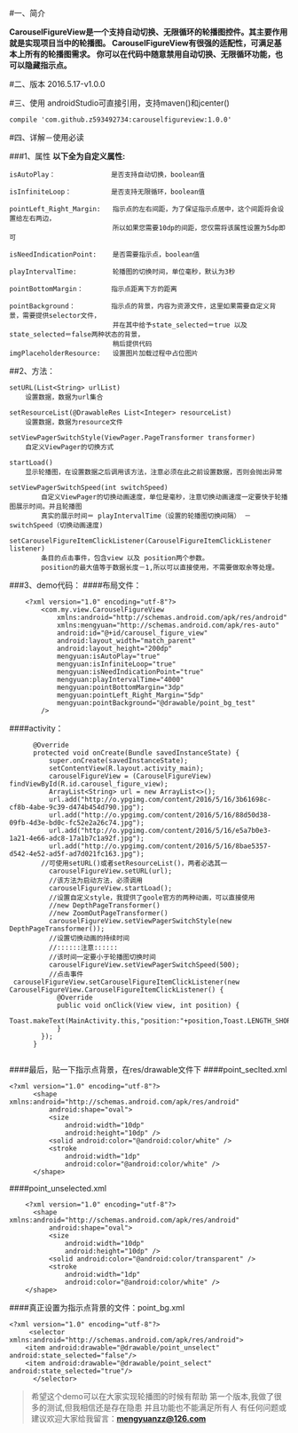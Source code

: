 
#一、简介

**CarouselFigureView是一个支持自动切换、无限循环的轮播图控件。其主要作用就是实现项目当中的轮播图。
    CarouselFigureView有很强的适配性，可满足基本上所有的轮播图需求。
    你可以在代码中随意禁用自动切换、无限循环功能，也可以隐藏指示点。**

#二、版本
    2016.5.17-v1.0.0

    





#三、使用
androidStudio可直接引用，支持maven()和jcenter()

    compile 'com.github.z593492734:carouselfigureview:1.0.0'
#四、详解－使用必读

###1、属性
**以下全为自定义属性:**

    isAutoPlay：              是否支持自动切换，boolean值
    
    isInfiniteLoop：          是否支持无限循环，boolean值  
    
    pointLeft_Right_Margin:   指示点的左右间距，为了保证指示点居中，这个间距将会设置给左右两边，
                              所以如果您需要10dp的间距，您仅需将该属性设置为5dp即可     
                              
    isNeedIndicationPoint:    是否需要指示点，boolean值
    
    playIntervalTime:         轮播图的切换时间，单位毫秒，默认为3秒
    
    pointBottomMargin：       指示点距离下方的距离
    
    pointBackground：         指示点的背景，内容为资源文件，这里如果需要自定义背景，需要提供selector文件，
                              并在其中给予state_selected＝true 以及state_selected＝false两种状态的背景，                 
                              稍后提供代码
    imgPlaceholderResource:   设置图片加载过程中占位图片                  

                              
##2、方法：  

    setURL(List<String> urlList)                
        设置数据，数据为url集合
        
    setResourceList(@DrawableRes List<Integer> resourceList)  
        设置数据，数据为resource文件

    setViewPagerSwitchStyle(ViewPager.PageTransformer transformer) 
        自定义ViewPager的切换方式
        
    startLoad()     
        显示轮播图，在设置数据之后调用该方法，注意必须在此之前设置数据，否则会抛出异常
        
    setViewPagerSwitchSpeed(int switchSpeed)
            自定义ViewPager的切换动画速度，单位是毫秒，注意切换动画速度一定要快于轮播图展示时间。并且轮播图
            真实的展示时间＝ playIntervalTime（设置的轮播图切换间隔） － switchSpeed（切换动画速度)
            
    setCarouselFigureItemClickListener(CarouselFigureItemClickListener listener)
            条目的点击事件，包含view 以及 position两个参数。
            position的最大值等于数据长度－1,所以可以直接使用，不需要做取余等处理。
###3、demo代码：
####布局文件：            
```
    <?xml version="1.0" encoding="utf-8"?>
        <com.my.view.CarouselFigureView
            xmlns:android="http://schemas.android.com/apk/res/android"
            xmlns:mengyuan="http://schemas.android.com/apk/res-auto"
            android:id="@+id/carousel_figure_view"
            android:layout_width="match_parent"
            android:layout_height="200dp"
            mengyuan:isAutoPlay="true"
            mengyuan:isInfiniteLoop="true"
            mengyuan:isNeedIndicationPoint="true"
            mengyuan:playIntervalTime="4000"
            mengyuan:pointBottomMargin="3dp"
            mengyuan:pointLeft_Right_Margin="5dp"
            mengyuan:pointBackground="@drawable/point_bg_test"
        />
```
####activity：
```
      @Override
      protected void onCreate(Bundle savedInstanceState) {
          super.onCreate(savedInstanceState);
          setContentView(R.layout.activity_main);
          carouselFigureView = (CarouselFigureView) findViewById(R.id.carousel_figure_view);
          ArrayList<String> url = new ArrayList<>();
          url.add("http://o.ypgimg.com/content/2016/5/16/3b61698c-cf8b-4abe-9c39-d474b454d790.jpg");
          url.add("http://o.ypgimg.com/content/2016/5/16/88d50d38-09fb-4d3e-bd0c-fc52e2a26c74.jpg");
          url.add("http://o.ypgimg.com/content/2016/5/16/e5a7b0e3-1a21-4e66-adc8-17a1b7c1a92f.jpg");
          url.add("http://o.ypgimg.com/content/2016/5/16/8bae5357-d542-4e52-ad5f-ad7d021fc163.jpg");
        //可使用setURL()或者setResourceList()，两者必选其一
          carouselFigureView.setURL(url);
          //该方法为启动方法，必须调用
          carouselFigureView.startLoad();
          //设置自定义style，我提供了goole官方的两种动画，可以直接使用
          //new DepthPageTransformer() 
          //new ZoomOutPageTransformer()
          carouselFigureView.setViewPagerSwitchStyle(new DepthPageTransformer());
          //设置切换动画的持续时间
          //::::::注意::::::
          //该时间一定要小于轮播图切换时间
          carouselFigureView.setViewPagerSwitchSpeed(500);
          //点击事件
 carouselFigureView.setCarouselFigureItemClickListener(new CarouselFigureView.CarouselFigureItemClickListener() {
            @Override
            public void onClick(View view, int position) {
                Toast.makeText(MainActivity.this,"position:"+position,Toast.LENGTH_SHORT).show();
            }
        });
      }
      
```      
      
####最后，贴一下指示点背景，在res/drawable文件下
####point_seclted.xml
```
<?xml version="1.0" encoding="utf-8"?>
      <shape xmlns:android="http://schemas.android.com/apk/res/android"
          android:shape="oval">
          <size
              android:width="10dp"
              android:height="10dp" />
          <solid android:color="@android:color/white" />
          <stroke
              android:width="1dp"
              android:color="@android:color/white" />
      </shape>
```     
      
####point_unselected.xml
```
    <?xml version="1.0" encoding="utf-8"?>
      <shape xmlns:android="http://schemas.android.com/apk/res/android"
          android:shape="oval">
          <size
              android:width="10dp"
              android:height="10dp" />
          <solid android:color="@android:color/transparent" />
          <stroke
              android:width="1dp"
              android:color="@android:color/white" />
    </shape>
```
 
####真正设置为指示点背景的文件：point_bg.xml
```
<?xml version="1.0" encoding="utf-8"?>
     <selector xmlns:android="http://schemas.android.com/apk/res/android">
    <item android:drawable="@drawable/point_unselect" android:state_selected="false"/>
    <item android:drawable="@drawable/point_select" android:state_selected="true"/>
      </selector>
```

>希望这个demo可以在大家实现轮播图的时候有帮助
>第一个版本,我做了很多的测试,但我相信还是存在隐患
>并且功能也不能满足所有人
>有任何问题或建议欢迎大家给我留言：**mengyuanzz@126.com**